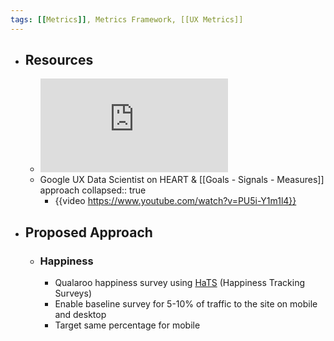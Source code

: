```yaml
---
tags: [[Metrics]], Metrics Framework, [[UX Metrics]] 
---
```


- ## Resources
	- ![HEART Paper](https://static.googleusercontent.com/media/research.google.com/en//pubs/archive/36299.pdf)
	- Google UX Data Scientist on HEART & [[Goals - Signals - Measures]] approach
	  collapsed:: true
		- {{video https://www.youtube.com/watch?v=PU5i-Y1m1l4}}
- ## Proposed Approach
	- ### Happiness
		- Qualaroo happiness survey using [HaTS](https://research.google/pubs/pub43221/) (Happiness Tracking Surveys)
		- Enable baseline survey for 5-10% of traffic to the site on mobile and desktop
		- Target same percentage for mobile